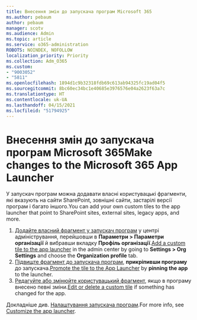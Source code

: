 ```yaml
---
title: Внесення змін до запускача програм Microsoft 365
ms.author: pebaum
author: pebaum
manager: scotv
ms.audience: Admin
ms.topic: article
ms.service: o365-administration
ROBOTS: NOINDEX, NOFOLLOW
localization_priority: Priority
ms.collection: Adm_O365
ms.custom:
- "9003052"
- "5811"
ms.openlocfilehash: 1894d1c9b32318fdb69c613ab94325fc19ad04f5
ms.sourcegitcommit: 8bc60ec34bc1e40685e3976576e04a2623f63a7c
ms.translationtype: HT
ms.contentlocale: uk-UA
ms.lasthandoff: 04/15/2021
ms.locfileid: "51794925"
---
```

# <a name="make-changes-to-the-microsoft-365-app-launcher"></a><span data-ttu-id="e6932-102">Внесення змін до запускача програм Microsoft 365</span><span class="sxs-lookup"><span data-stu-id="e6932-102">Make changes to the Microsoft 365 App Launcher</span></span>

<span data-ttu-id="e6932-103">У запускач програм можна додавати власні користувацькі фрагменти, які вказують на сайти SharePoint, зовнішні сайти, застарілі версії програм і багато іншого.</span><span class="sxs-lookup"><span data-stu-id="e6932-103">You can add your own custom tiles to the app launcher that point to SharePoint sites, external sites, legacy apps, and more.</span></span>

1. <span data-ttu-id="e6932-104">[Додайте власний фрагмент у запускач програм](https://docs.microsoft.com/microsoft-365/admin/manage/customize-the-app-launcher) у центрі адміністрування, перейшовши в  **Параметри > Параметри організації**  й вибравши вкладку  **Профіль організації**.</span><span class="sxs-lookup"><span data-stu-id="e6932-104">[Add a custom tile to the app launcher](https://docs.microsoft.com/microsoft-365/admin/manage/customize-the-app-launcher) in the admin center by going to  **Settings > Org Settings**  and choose the  **Organization profile** tab.</span></span>
2. <span data-ttu-id="e6932-105">[Підвищте фрагмент до запускача програм](https://docs.microsoft.com/microsoft-365/admin/manage/customize-the-app-launcher#promote-the-tile-to-app-launcher), **прикріпивши програму** до запускача.</span><span class="sxs-lookup"><span data-stu-id="e6932-105">[Promote the tile to the App Launcher](https://docs.microsoft.com/microsoft-365/admin/manage/customize-the-app-launcher#promote-the-tile-to-app-launcher) by **pinning the app** to the launcher.</span></span>
3. <span data-ttu-id="e6932-106">[Редагуйте або змінюйте користувацький фрагмент](https://docs.microsoft.com/microsoft-365/admin/manage/customize-the-app-launcher#edit-or-delete-a-custom-tile), якщо в програму внесено певні зміни.</span><span class="sxs-lookup"><span data-stu-id="e6932-106">[Edit or delete a custom tile](https://docs.microsoft.com/microsoft-365/admin/manage/customize-the-app-launcher#edit-or-delete-a-custom-tile) if something has changed for the app.</span></span>

<span data-ttu-id="e6932-107">Докладніше див. [Налаштування запускача програм](https://docs.microsoft.com/microsoft-365/admin/manage/customize-the-app-launcher).</span><span class="sxs-lookup"><span data-stu-id="e6932-107">For more info, see [Customize the app launcher](https://docs.microsoft.com/microsoft-365/admin/manage/customize-the-app-launcher).</span></span>
